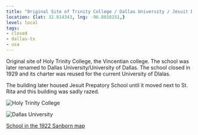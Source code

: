 ```yaml
---
title: "Original Site of Trinity College / Dallas University / Jesuit Dallas"
location: {lat: 32.814343, lng: -96.8018151,}
level: local
tags:
- closed
- dallas-tx
- usa
---
```


Original site of Holy Trinity College, the Vincentian college.  The school was later renamed to Dallas University/University of Dallas.  The school closed in 1929 and its charter was reused for the current University of Dlalas.

The building later housed Jesuit Prepatory School until it moved next to St. Rita and this building was sadly razed.

![Holy Trinity College](http://www.thepastwhispers.com/sitebuilder/images/DALLAS_HolyTrinityCollege_1907.jpg)

![Dallas University](https://flashbackdallas.files.wordpress.com/2016/05/jesuit_legacies_fall-2005.jpg)

[School in the 1922 Sanborn map](https://maps.lib.utexas.edu/maps/sanborn/d-f/txu-sanborn-dallas-1921-287.jpg)

